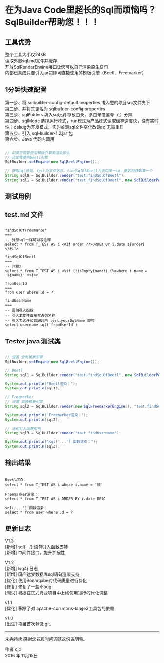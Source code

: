 在为Java Code里超长的Sql而烦恼吗？SqlBuilder帮助您！！！
====

## 工具优势

整个工具大小仅24KB  
读取外部sql.md文件并缓存  
开放SqlRenderEngine接口让您可以自己渲染原生语句  
内部已集成只要引入jar包即可直接使用的模板引擎（Beetl、Freemarker）  

## 1分钟快速配置

第一步、将 sqlbuilder-config-default.properties 拷入您的项目src文件夹下  
第二步、并将其更名为 sqlbuilder-config.properties  
第三步、sqlFolders 填入sql文件存放目录，多目录用逗号（,）分隔  
第四步、sqlMode 选择运行模式，run模式为产品模式读取缓存速度快，没有实时性；debug为开发模式，实时监测sql文件变化改动sql无需重启  
第五步、引入 sql-builder-1.2.jar 包  
第六步、Java 代码内调用    

```java

// 如果您需要使用模板引擎来渲染那么  
// 比如我使用beetl引擎  
SqlBuilder.setEngine(new SqlBeetlEngine());  
  
// 获取sql语句，test为文件名称，findSqlOfBeetl为语句唯一id，重名则获取第一个  
String sql0 = SqlBuilder.render("test.findSqlOfBeetl");  
String sql1 = SqlBuilder.render("test.findSqlOfBeetl", new SqlBuilderPara("name", "颖"), ...);  

```

## 测试用例
## test.md 文件

```

findSqlOfFreemarker
===
-- 外部sql一样可以写注释
select * from T_TEST AS i <#if order ??>ORDER BY i.date ${order} </#if>

findSqlOfBeetl
===
-- 注释2
select * from T_TEST AS i <%if (!isEmpty(name)) {%>where i.name = '${name}' <%}%>

fromUserId
===
from user where id = ? 

findUserName
===
-- 语句引入函数
-- 引入本文件直接写语句名称
-- 引入它文件如普通调用 test.yourSqlName 即可
select username sql('fromUserId') 

```

## Tester.java 测试类

```java

// 设置 全局模板引擎
SqlBuilder.setEngine(new SqlBeetlEngine());

// Beetl
String sql1 = SqlBuilder.render("test.findSqlOfBeetl", new SqlBuilderPara("name", "颖"));

System.out.println("Beetl渲染：");
System.out.println(sql1);

// Freemarker
// 设置 单独模板引擎
String sql2 = SqlBuilder.render(new SqlFreemarkerEngine(), "test.findSqlOfFreemarker", new SqlBuilderPara("order", "DESC"));

System.out.println("Freemarker渲染：");
System.out.println(sql2);

// 语句引入函数用例
String sql3 = SqlBuilder.render("test.findUserName");

System.out.println("sql('...') 函数渲染：");
System.out.println(sql3);

```

## 输出结果

```

Beetl渲染：  
select * from T_TEST AS i where i.name = '颖'  

Freemarker渲染：  
select * from T_TEST AS i ORDER BY i.date DESC  

sql('...') 函数渲染：  
select * from user where id = ?  

```

## 更新日志

V1.3  
[新增] sql('...') 语句引入函数支持  
[新增] 中间件接口，提升扩展性  

V1.2  
[新增] log4j 日志  
[新增] 国产达梦数据库sql语句渲染支持  
[优化] 使用Sonarqube对代码质量进行优化  
[修复] 修复了一些小bug  
[测试] 根据在正式商业项目中上线使用进行的优化调整  
  
v1.1  
[优化] 移除了对 apache-commons-lange3工具包的依赖  
  
v1.0  
[出生] 项目首次登录 git.  

------

未完待续
感谢您花费时间阅读这份说明稿。

作者 cjd   
2016 年 11月15日    
